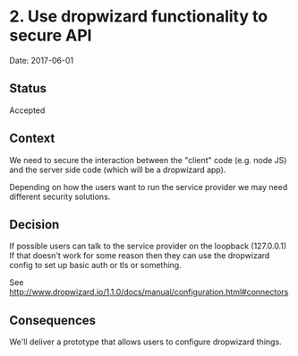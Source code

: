 # 2. Use dropwizard functionality to secure API

Date: 2017-06-01

## Status

Accepted

## Context

We need to secure the interaction between the "client" code (e.g. node JS)
and the server side code (which will be a dropwizard app).

Depending on how the users want to run the service provider we may need
different security solutions.

## Decision

If possible users can talk to the service provider on the loopback (127.0.0.1)
If that doesn't work for some reason then they can use the dropwizard config
to set up basic auth or tls or something.

See http://www.dropwizard.io/1.1.0/docs/manual/configuration.html#connectors

## Consequences

We'll deliver a prototype that allows users to configure dropwizard things.

